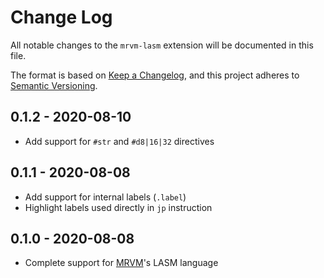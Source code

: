 # Change Log

All notable changes to the `mrvm-lasm` extension will be documented in this file.

The format is based on [Keep a Changelog](https://keepachangelog.com/en/1.0.0/),
and this project adheres to [Semantic Versioning](https://semver.org/spec/v2.0.0.html).

## 0.1.2 - 2020-08-10

- Add support for `#str` and `#d8|16|32` directives

## 0.1.1 - 2020-08-08

- Add support for internal labels (`.label`)
- Highlight labels used directly in `jp` instruction

## 0.1.0 - 2020-08-08

- Complete support for [MRVM](https://github.com/ClementNerma/RustVM)'s LASM language